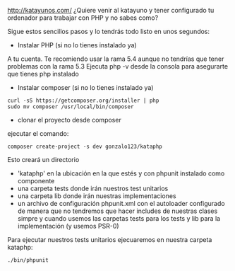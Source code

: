 http://katayunos.com/
¿Quiere venir al katayuno y tener configurado tu ordenador para trabajar con PHP y no sabes como?

Sigue estos sencillos pasos y lo tendrás todo listo en unos segundos:

+ Instalar PHP (si no lo tienes instalado ya)

A tu cuenta. Te recomiendo usar la rama 5.4 aunque no tendrías que tener problemas con la rama 5.3
Ejecuta php -v desde la consola para asegurarte que tienes php instalado

+ Instalar composer (si no lo tienes instalado ya)

```
curl -sS https://getcomposer.org/installer | php
sudo mv composer /usr/local/bin/composer 
```

+ clonar el proyecto desde composer

ejecutar el comando:

```
composer create-project -s dev gonzalo123/kataphp
```

Esto creará un directorio 
* 'kataphp' en la ubicación en la que estés y con phpunit instalado como componente
* una carpeta tests donde irán nuestros test unitarios
* una carpeta lib donde irán nuestras implementaciones
* un archivo de configuración phpunit.xml con el autoloader configurado de manera que no tendremos que hacer includes de nuestras clases simpre y cuando usemos las carpetas tests para los tests y lib para la implementación (y usemos PSR-0)

Para ejecutar nuestros tests unitarios ejecuaremos en nuestra carpeta kataphp:

```
./bin/phpunit
```
